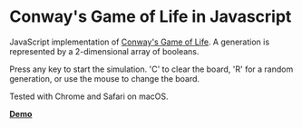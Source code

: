 # Conway's Game of Life in Javascript
JavaScript implementation of [Conway's Game of Life](https://en.wikipedia.org/wiki/Conway%27s_Game_of_Life). A generation is represented by a 2-dimensional
array of booleans.

Press any key to start the simulation. 'C' to clear the board, 'R' for a random generation, or use
the mouse to change the board.

Tested with Chrome and Safari on macOS.

[__Demo__](https://dboucken.github.io/js-game-of-life/)
